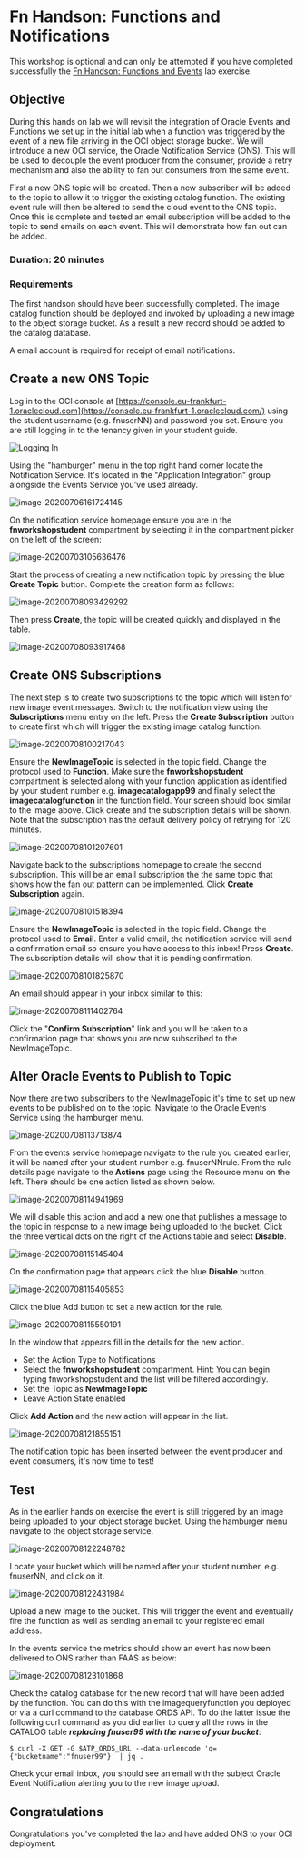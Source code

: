 # Fn Handson: Functions and Notifications

This workshop is optional and can only be attempted if you have completed successfully the [Fn Handson: Functions and Events](FnHandson.md) lab exercise.

## Objective

During this hands on lab we will revisit the integration of Oracle Events and Functions we set up in the initial lab when a function was triggered by the event of a new file arriving in the OCI object storage bucket.  We will introduce a new OCI service, the Oracle Notification Service (ONS). This will be used to decouple the event producer from the consumer, provide a retry mechanism and also the ability to fan out consumers from the same event. 

First a new ONS topic will be created. Then a new subscriber will be added to the topic to allow it to trigger the existing catalog function. The existing event rule will then be altered to send the cloud event to the ONS topic. Once this is complete and tested an email subscription will be added to the topic to send emails on each event. This will demonstrate how fan out can be added.

### Duration: 20 minutes

### Requirements

The first handson should have been successfully completed. The image catalog function should be deployed and invoked by uploading a new image to the object storage bucket. As a result a new record should be added to the catalog database. 

A email account is required for receipt of email notifications. 

## Create a new ONS Topic

Log in to the OCI console at [https://console.eu-frankfurt-1.oraclecloud.com](https://console.eu-frankfurt-1.oraclecloud.com/) using the student username (e.g. fnuserNN) and password you set. Ensure you are still logging in to the tenancy given in your student guide. 

![Logging In](image2019-9-23_14-15-12.png)

Using the "hamburger" menu in the top right hand corner locate the Notification Service. It's located in the "Application Integration" group alongside the Events Service you've used already. 

![image-20200706161724145](image-20200706161724145.png)

On the notification service homepage ensure you are in the **fnworkshopstudent** compartment by selecting it in the compartment picker on the left of the screen:

![image-20200703105636476](image-20200703105636476.png)

Start the process of creating a new notification topic by pressing the blue **Create Topic** button. Complete the creation form as follows:

![image-20200708093429292](image-20200708093429292.png)

Then press **Create**, the topic will be created quickly and displayed in the table. 

![image-20200708093917468](image-20200708093917468.png)

## Create ONS Subscriptions

The next step is to create two subscriptions to the topic which will listen for new image event messages. Switch to the notification view using the **Subscriptions** menu entry on the left. Press the **Create Subscription** button to create first which will trigger the existing image catalog function. 

![image-20200708100217043](image-20200708100217043.png)

Ensure the **NewImageTopic** is selected in the topic field. Change the protocol used to **Function**. Make sure the **fnworkshopstudent** compartment is selected along with your function application as identified by your student number e.g. **imagecatalogapp99** and finally select the **imagecatalogfunction** in the function field. Your screen should look similar to the image above. Click create and the subscription details will be shown. Note that the subscription has the default delivery policy of retrying for 120 minutes. 

![image-20200708101207601](image-20200708101207601.png)

Navigate back to the subscriptions homepage to create the second subscription. This will be an email subscription the the same topic that shows how the fan out pattern can be implemented. Click **Create Subscription** again. 

![image-20200708101518394](image-20200708101518394.png)

Ensure the **NewImageTopic** is selected in the topic field. Change the protocol used to **Email**. Enter a valid email, the notification service will send a confirmation email so ensure you have access to this inbox! Press **Create**. The subscription details will show that it is pending confirmation. 

![image-20200708101825870](image-20200708101825870.png)

An email should appear in your inbox similar to this:

![image-20200708111402764](image-20200708111402764.png)

Click the "**Confirm Subscription**" link and you will be taken to a confirmation page that shows you are now subscribed to the NewImageTopic. 

## Alter Oracle Events to Publish to Topic

Now there are two subscribers to the NewImageTopic it's time to set up new events to be published on to the topic. Navigate to the Oracle Events Service using the hamburger menu. 

![image-20200708113713874](image-20200708113713874.png)



From the events service homepage navigate to the rule you created earlier, it will be named after your student number e.g. fnuserNNrule. From the rule details page navigate to the **Actions** page using the Resource menu on the left. There should be one action listed as shown below. 

![image-20200708114941969](image-20200708114941969.png)



We will disable this action and add a new one that publishes a message to the topic in response to a new image being uploaded to the bucket. Click the three vertical dots on the right of the Actions table and select **Disable**.

![image-20200708115145404](image-20200708115145404.png)

On the confirmation page that appears click the blue **Disable** button. 

![image-20200708115405853](image-20200708115405853.png)

Click the blue Add button to set a new action for the rule. 

![image-20200708115550191](image-20200708115550191.png)

In the window that appears fill in the details for the new action. 

- Set the Action Type to Notifications
- Select the **fnworkshopstudent** compartment. Hint: You can begin typing fnworkshopstudent and the list will be filtered accordingly. 
- Set the Topic as **NewImageTopic**
- Leave Action State enabled

Click **Add Action** and the new action will appear in the list. 

![image-20200708121855151](image-20200708121855151.png)

The notification topic has been inserted between the event producer and event consumers, it's now time to test! 

## Test

As in the earlier hands on exercise the event is still triggered by an image being uploaded to your object storage bucket. Using the hamburger menu navigate to the object storage service. 

![image-20200708122248782](image-20200708122248782.png)

Locate your bucket which will be named after your student number, e.g. fnuserNN, and click on it. 

![image-20200708122431984](image-20200708122431984.png)

Upload a new image to the bucket. This will trigger the event and eventually fire the function as well as sending an email to your registered email address. 

In the events service the metrics should show an event has now been delivered to ONS rather than FAAS as below:

![image-20200708123101868](image-20200708123101868.png)

Check the catalog database for the new record that will have been added by the function. You can do this with the imagequeryfunction you deployed or via a curl command to the database ORDS API. To do the latter issue the following curl command as you did earlier to query all the rows in the CATALOG table <i>**replacing fnuser99 with the name of your bucket**</i>:

```
$ curl -X GET -G $ATP_ORDS_URL --data-urlencode 'q={"bucketname":"fnuser99"}' | jq .
```

Check your email inbox, you should see an email with the subject Oracle Event Notification alerting you to the new image upload.

## Congratulations

Congratulations you've completed the lab and have added ONS to your OCI deployment.
